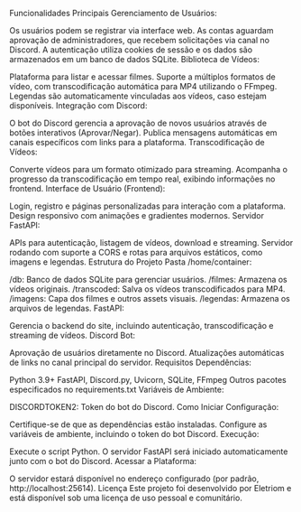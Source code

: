 Funcionalidades Principais
Gerenciamento de Usuários:

Os usuários podem se registrar via interface web.
As contas aguardam aprovação de administradores, que recebem solicitações via canal no Discord.
A autenticação utiliza cookies de sessão e os dados são armazenados em um banco de dados SQLite.
Biblioteca de Vídeos:

Plataforma para listar e acessar filmes.
Suporte a múltiplos formatos de vídeo, com transcodificação automática para MP4 utilizando o FFmpeg.
Legendas são automaticamente vinculadas aos vídeos, caso estejam disponíveis.
Integração com Discord:

O bot do Discord gerencia a aprovação de novos usuários através de botões interativos (Aprovar/Negar).
Publica mensagens automáticas em canais específicos com links para a plataforma.
Transcodificação de Vídeos:

Converte vídeos para um formato otimizado para streaming.
Acompanha o progresso da transcodificação em tempo real, exibindo informações no frontend.
Interface de Usuário (Frontend):

Login, registro e páginas personalizadas para interação com a plataforma.
Design responsivo com animações e gradientes modernos.
Servidor FastAPI:

APIs para autenticação, listagem de vídeos, download e streaming.
Servidor rodando com suporte a CORS e rotas para arquivos estáticos, como imagens e legendas.
Estrutura do Projeto
Pasta /home/container:

/db: Banco de dados SQLite para gerenciar usuários.
/filmes: Armazena os vídeos originais.
/transcoded: Salva os vídeos transcodificados para MP4.
/imagens: Capa dos filmes e outros assets visuais.
/legendas: Armazena os arquivos de legendas.
FastAPI:

Gerencia o backend do site, incluindo autenticação, transcodificação e streaming de vídeos.
Discord Bot:

Aprovação de usuários diretamente no Discord.
Atualizações automáticas de links no canal principal do servidor.
Requisitos
Dependências:

Python 3.9+
FastAPI, Discord.py, Uvicorn, SQLite, FFmpeg
Outros pacotes especificados no requirements.txt
Variáveis de Ambiente:

DISCORDTOKEN2: Token do bot do Discord.
Como Iniciar
Configuração:

Certifique-se de que as dependências estão instaladas.
Configure as variáveis de ambiente, incluindo o token do bot Discord.
Execução:

Execute o script Python. O servidor FastAPI será iniciado automaticamente junto com o bot do Discord.
Acessar a Plataforma:

O servidor estará disponível no endereço configurado (por padrão, http://localhost:25614).
Licença
Este projeto foi desenvolvido por Eletriom e está disponível sob uma licença de uso pessoal e comunitário.
